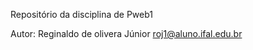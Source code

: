 
Repositório da disciplina de Pweb1

Autor: Reginaldo de olivera Júnior
       roj1@aluno.ifal.edu.br
